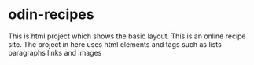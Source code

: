# odin-recipes
This is html project which shows the basic layout. This is an online recipe site.
The project in here uses
html elements and tags such as
lists 
paragraphs
links and images